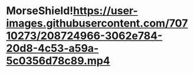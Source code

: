 # MorseShield!https://user-images.githubusercontent.com/70710273/208724966-3062e784-20d8-4c53-a59a-5c0356d78c89.mp4

